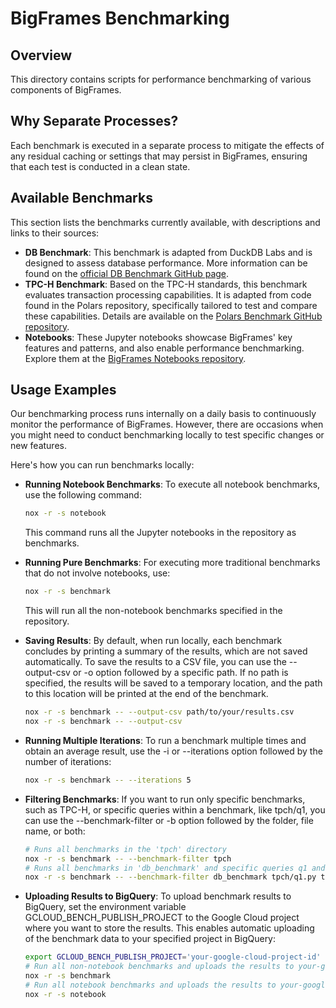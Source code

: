 # BigFrames Benchmarking
## Overview
This directory contains scripts for performance benchmarking of various components of BigFrames.

## Why Separate Processes?
Each benchmark is executed in a separate process to mitigate the effects of any residual caching or settings that may persist in BigFrames, ensuring that each test is conducted in a clean state.

## Available Benchmarks
This section lists the benchmarks currently available, with descriptions and links to their sources:
- **DB Benchmark**: This benchmark is adapted from DuckDB Labs and is designed to assess database performance. More information can be found on the [official DB Benchmark GitHub page](https://github.com/duckdblabs/db-benchmark).
- **TPC-H Benchmark**: Based on the TPC-H standards, this benchmark evaluates transaction processing capabilities. It is adapted from code found in the Polars repository, specifically tailored to test and compare these capabilities. Details are available on the [Polars Benchmark GitHub repository](https://github.com/pola-rs/polars-benchmark).
- **Notebooks**: These Jupyter notebooks showcase BigFrames' key features and patterns, and also enable performance benchmarking. Explore them at the [BigFrames Notebooks repository](https://github.com/googleapis/python-bigquery-dataframes/tree/main/notebooks).

## Usage Examples
Our benchmarking process runs internally on a daily basis to continuously monitor the performance of BigFrames. However, there are occasions when you might need to conduct benchmarking locally to test specific changes or new features.

Here's how you can run benchmarks locally:

- **Running Notebook Benchmarks**: To execute all notebook benchmarks, use the following command:
  ```bash
  nox -r -s notebook
  ```

  This command runs all the Jupyter notebooks in the repository as benchmarks.
- **Running Pure Benchmarks**: For executing more traditional benchmarks that do not involve notebooks, use:
  ```bash
  nox -r -s benchmark
  ```
  This will run all the non-notebook benchmarks specified in the repository.

- **Saving Results**: By default, when run locally, each benchmark concludes by printing a summary of the results, which are not saved automatically. To save the results to a CSV file, you can use the --output-csv or -o option followed by a specific path. If no path is specified, the results will be saved to a temporary location, and the path to this location will be printed at the end of the benchmark.
  ```bash
  nox -r -s benchmark -- --output-csv path/to/your/results.csv
  nox -r -s benchmark -- --output-csv
  ```

- **Running Multiple Iterations**: To run a benchmark multiple times and obtain an average result, use the -i or --iterations option followed by the number of iterations:
  ```bash
  nox -r -s benchmark -- --iterations 5
  ```

- **Filtering Benchmarks**: If you want to run only specific benchmarks, such as TPC-H, or specific queries within a benchmark, like tpch/q1, you can use the --benchmark-filter or -b option followed by the folder, file name, or both:
  ```bash
  # Runs all benchmarks in the 'tpch' directory
  nox -r -s benchmark -- --benchmark-filter tpch
  # Runs all benchmarks in 'db_benchmark' and specific queries q1 and q2 from TPC-H
  nox -r -s benchmark -- --benchmark-filter db_benchmark tpch/q1.py tpch/q2.py
  ```
- **Uploading Results to BigQuery**: To upload benchmark results to BigQuery, set the environment variable GCLOUD_BENCH_PUBLISH_PROJECT to the Google Cloud project where you want to store the results. This enables automatic uploading of the benchmark data to your specified project in BigQuery:
  ```bash
  export GCLOUD_BENCH_PUBLISH_PROJECT='your-google-cloud-project-id'
  # Run all non-notebook benchmarks and uploads the results to your-google-cloud-project-id.benchmark_report.benchmark
  nox -r -s benchmark
  # Run all notebook benchmarks and uploads the results to your-google-cloud-project-id.benchmark_report.notebook_benchmark
  nox -r -s notebook
  ```
